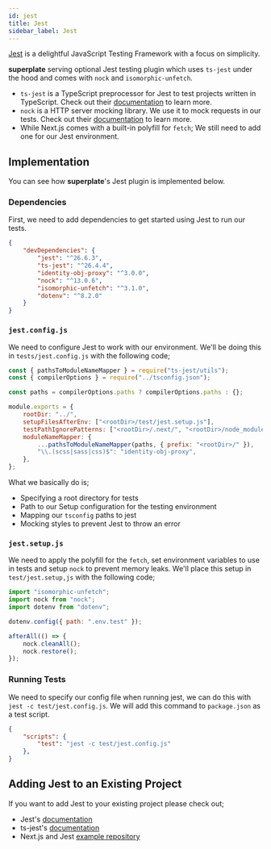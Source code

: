 ```yaml
---
id: jest
title: Jest
sidebar_label: Jest
---
```


[Jest](https://jestjs.io/docs/en/getting-started) is a delightful JavaScript Testing Framework with a focus on simplicity.

**superplate** serving optional Jest testing plugin which uses `ts-jest` under the hood and comes with `nock` and `isomorphic-unfetch`.

- `ts-jest` is a TypeScript preprocessor for Jest to test projects written in TypeScript. Check out their [documentation](https://kulshekhar.github.io/ts-jest/) to learn more.
- `nock` is a HTTP server mocking library. We use it to mock requests in our tests. Check out their [documentation](https://github.com/nock/nock#nock) to learn more.
- While Next.js comes with a built-in polyfill for `fetch`; We still need to add one for our Jest environment.

## Implementation

You can see how **superplate**'s Jest plugin is implemented below.

### Dependencies

First, we need to add dependencies to get started using Jest to run our tests.

```json title="package.json"
{
    "devDependencies": {
        "jest": "^26.6.3",
        "ts-jest": "^26.4.4",
        "identity-obj-proxy": "^3.0.0",
        "nock": "^13.0.6",
        "isomorphic-unfetch": "^3.1.0",
        "dotenv": "^8.2.0"
    }
}
```

### `jest.config.js`

We need to configure Jest to work with our environment. We'll be doing this in `tests/jest.config.js` with the following code;

```js
const { pathsToModuleNameMapper } = require("ts-jest/utils");
const { compilerOptions } = require("../tsconfig.json");

const paths = compilerOptions.paths ? compilerOptions.paths : {};

module.exports = {
    rootDir: "../",
    setupFilesAfterEnv: ["<rootDir>/test/jest.setup.js"],
    testPathIgnorePatterns: ["<rootDir>/.next/", "<rootDir>/node_modules/"],
    moduleNameMapper: {
        ...pathsToModuleNameMapper(paths, { prefix: "<rootDir>/" }),
        "\\.(scss|sass|css)$": "identity-obj-proxy",
    },
};
```
What we basically do is;

- Specifying a root directory for tests
- Path to our Setup configuration for the testing environment
- Mapping our `tsconfig` paths to jest
- Mocking styles to prevent Jest to throw an error 

### `jest.setup.js`

We need to apply the polyfill for the `fetch`, set environment variables to use in tests and setup `nock` to prevent memory leaks. We'll place this setup in `test/jest.setup,js` with the following code;

```js
import "isomorphic-unfetch";
import nock from "nock";
import dotenv from "dotenv";

dotenv.config({ path: ".env.test" });

afterAll(() => {
    nock.cleanAll();
    nock.restore();
});
```

### Running Tests

We need to specify our config file when running jest, we can do this with `jest -c test/jest.config.js`. We will add this command to `package.json` as a test script. 

```json
{
    "scripts": {
        "test": "jest -c test/jest.config.js"
    },
}
```

## Adding Jest to an Existing Project

If you want to add Jest to your existing project please check out;

- Jest's [documentation](https://jestjs.io/docs/en/getting-started)
- ts-jest's [documentation](https://kulshekhar.github.io/ts-jest/docs/installation)
- Next.js and Jest [example repository](https://github.com/vercel/next.js/tree/canary/examples/with-jest)
